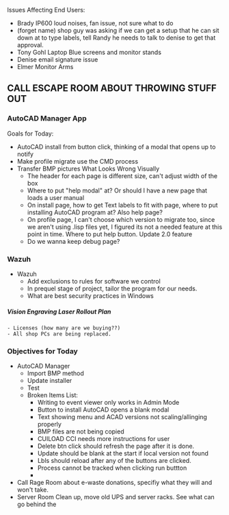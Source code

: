 Issues Affecting End Users:
- Brady IP600 loud noises, fan issue, not sure what to do
- (forget name) shop guy was asking if we can get a setup that he can sit down at to type labels, tell Randy he needs to talk to denise to get that approval.
- Tony Gohl Laptop Blue screens and monitor stands
- Denise email signature issue
- Elmer Monitor Arms

## CALL ESCAPE ROOM ABOUT THROWING STUFF OUT 
### AutoCAD Manager App
Goals for Today:
- AutoCAD install from button click, thinking of a modal that opens up to notify
- Make profile migrate use the CMD process
- Transfer BMP pictures
What Looks Wrong Visually
	- The header for each page is different size, can't adjust width of the box
	- Where to put "help modal" at? Or should I have a new page that loads a user manual 
	- On install page, how to get Text labels to fit with page, where to put installing AutoCAD program at? Also help page?
	- On profile page, I can't choose which version to migrate too, since we aren't using .lisp files yet, I figured its not a needed feature at this point in time. Where to put help button. Update 2.0 feature
	- Do we wanna keep debug page?


### Wazuh
- Wazuh
	- Add exclusions to rules for software we control
	- In prequel stage of project, tailor the program for our needs. 
	- What are best security practices in Windows

##### Vision Engraving Laser Rollout Plan
	- Licenses (how many are we buying??)
	- All shop PCs are being replaced. 

### Objectives for Today
- AutoCAD Manager
	- Import BMP method
	- Update installer
	- Test
	- Broken Items List:
		- Writing to event viewer only works in Admin Mode
		- Button to install AutoCAD opens a blank modal
		- Text showing menu and ACAD versions not scaling/allinging properly
		- BMP files are not being copied 
		- CUILOAD CCI needs more instructions for user
		- Delete btn click should refresh the page after it is done. 
		- Update should be blank at the start if local version not found
		- Lbls should reload after any of the buttons are clicked.
		- Process cannot be tracked when clicking run buttton
		- 
- Call Rage Room about e-waste donations, specifiy what they will and won't take.
- Server Room Clean up, move old UPS and server racks. See what can go behind the 